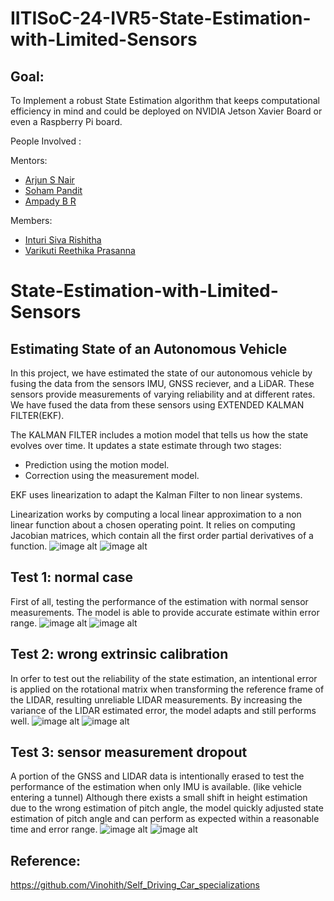 # IITISoC-24-IVR5-State-Estimation-with-Limited-Sensors

## Goal:
To Implement a robust State Estimation algorithm that keeps computational efficiency in mind and could be deployed on NVIDIA Jetson Xavier Board or even a Raspberry Pi board.

People Involved : 

Mentors:
- [Arjun S Nair](https://github.com/arjun-593)
- [Soham Pandit](https://github.com/Scav6411)
- [Ampady B R](https://github.com/ampady06)

Members:
- [Inturi Siva Rishitha](https://github.com/SivaRishitha)
- [Varikuti Reethika Prasanna](https://github.com/Reethika1115)


# State-Estimation-with-Limited-Sensors

## Estimating State of an Autonomous Vehicle

In this project, we have estimated the state of our autonomous vehicle by fusing the data from the sensors IMU, GNSS reciever, and a LiDAR. These sensors provide measurements of varying reliability and at different rates. We have fused the data from these sensors using EXTENDED KALMAN FILTER(EKF). 

The KALMAN FILTER includes a motion model that tells us how the state evolves over time. It updates a state estimate through two stages:



- Prediction using the motion model.
- Correction using the measurement model.



EKF uses linearization to adapt the Kalman Filter to non linear systems.

 Linearization works by computing a local linear approximation to a non linear function about a chosen operating point. It relies on computing Jacobian matrices, which contain all the first order partial derivatives of a function.
 ![image alt](https://github.com/SivaRishitha/IITISoC-24-IVR5-State-Estimation-with-Limited-Sensors/blob/96a6fe895f0cd75679560f4cfb5a50b5650e198a/ekf%202.jpg) ![image alt](https://github.com/SivaRishitha/IITISoC-24-IVR5-State-Estimation-with-Limited-Sensors/blob/bc2d59ddabce6dab9268a22aacb298e7393e41b1/ekf%201.jpg)

 
## Test 1: normal case

First of all, testing the performance of the estimation with normal sensor measurements. The model is able to provide accurate estimate within error range.
![image alt](https://github.com/SivaRishitha/IITISoC-24-IVR5-State-Estimation-with-Limited-Sensors/blob/5cd97d9380ad0befe0803b328ed75abe632291ec/ESTIMATED(pt_1).png)
![image alt](https://github.com/SivaRishitha/IITISoC-24-IVR5-State-Estimation-with-Limited-Sensors/blob/a0678e1742dece702b312d5af7b124ea12677d66/ERROR_PLOTS.png)


## Test 2: wrong extrinsic calibration

In orfer to test out the reliability of the state estimation, an intentional error is applied on the rotational matrix when transforming the reference frame of the LIDAR, resulting unreliable LIDAR measurements. By increasing the variance of the LIDAR estimated error, the model adapts and still performs well.
![image alt](https://github.com/SivaRishitha/IITISoC-24-IVR5-State-Estimation-with-Limited-Sensors/blob/f737b97cf7042755035bfbfa04a862a7e2057ceb/miscalibration%20estimated%20state.png)
![image alt](https://github.com/SivaRishitha/IITISoC-24-IVR5-State-Estimation-with-Limited-Sensors/blob/42013fad784d4b4bff32f23ed382eef6f9f3932f/miscalibration%20errorplots.png)


## Test 3: sensor measurement dropout

A portion of the GNSS and LIDAR data is intentionally erased to test the performance of the estimation when only IMU is available. (like vehicle entering a tunnel)
Although there exists a small shift in height estimation due to the wrong estimation of pitch angle, the model quickly adjusted state estimation of pitch angle and can perform as expected within a reasonable time and error range.
![image alt](https://github.com/SivaRishitha/IITISoC-24-IVR5-State-Estimation-with-Limited-Sensors/blob/3419387b3d50436ab31be8fc5665d7a4ef44d23d/ESTIMATED%20STATE(PT3).png)
![image alt](https://github.com/SivaRishitha/IITISoC-24-IVR5-State-Estimation-with-Limited-Sensors/blob/0362b989e517cb38079c3a2bbd6096c266ad45c4/ERROR_PLOTS(PT3).png)


## Reference:

https://github.com/Vinohith/Self_Driving_Car_specializations
